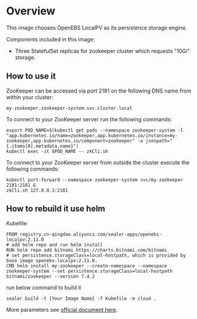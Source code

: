 # Overview

This image chooses OpenEBS LocalPV as its persistence storage engine.

Components included in this image:

* Three StatefulSet replicas for zookeeper cluster which requests "10Gi" storage.

## How to use it

ZooKeeper can be accessed via port 2181 on the following DNS name from within your cluster:

```
my-zookeeper.zookeeper-system.svc.cluster.local
```

To connect to your ZooKeeper server run the following commands:

```
export POD_NAME=$(kubectl get pods --namespace zookeeper-system -l "app.kubernetes.io/name=zookeeper,app.kubernetes.io/instance=my-zookeeper,app.kubernetes.io/component=zookeeper" -o jsonpath="{.items[0].metadata.name}")
kubectl exec -it $POD_NAME -- zkCli.sh
```

To connect to your ZooKeeper server from outside the cluster execute the following commands:

```
kubectl port-forward --namespace zookeeper-system svc/my-zookeeper 2181:2181 &
zkCli.sh 127.0.0.1:2181
```

## How to rebuild it use helm

Kubefile:

```shell
FROM registry.cn-qingdao.aliyuncs.com/sealer-apps/openebs-localpv:2.11.0
# add helm repo and run helm install
RUN helm repo add bitnami https://charts.bitnami.com/bitnami
# set persistence.storageClass=local-hostpath, which is provided by base image openebs-localpv:2.11.0.
CMD helm install my-zookeeper --create-namespace --namespace zookeeper-system --set persistence.storageClass=local-hostpath bitnami/zookeeper --version 7.4.2
```

run below command to build it

```shell
sealer build -t {Your Image Name} -f Kubefile -m cloud .
```

More parameters see [official document here](https://artifacthub.io/packages/helm/bitnami/zookeeper).